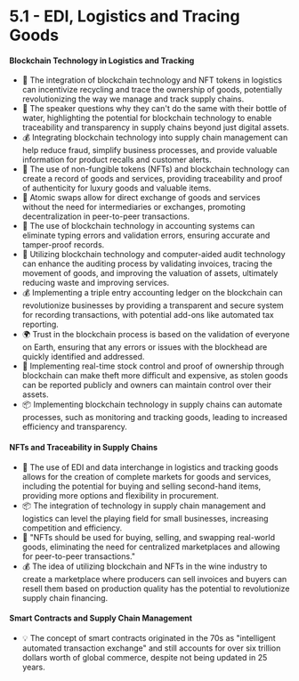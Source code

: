 # 5.1 - EDI, Logistics and Tracing Goods

#### Blockchain Technology in Logistics and Tracking

* 🔄 The integration of blockchain technology and NFT tokens in logistics can incentivize recycling and trace the ownership of goods, potentially revolutionizing the way we manage and track supply chains.
* 🚰 The speaker questions why they can't do the same with their bottle of water, highlighting the potential for blockchain technology to enable traceability and transparency in supply chains beyond just digital assets.
* 💰 Integrating blockchain technology into supply chain management can help reduce fraud, simplify business processes, and provide valuable information for product recalls and customer alerts.
* 💱 The use of non-fungible tokens (NFTs) and blockchain technology can create a record of goods and services, providing traceability and proof of authenticity for luxury goods and valuable items.
* 💱 Atomic swaps allow for direct exchange of goods and services without the need for intermediaries or exchanges, promoting decentralization in peer-to-peer transactions.
* 💼 The use of blockchain technology in accounting systems can eliminate typing errors and validation errors, ensuring accurate and tamper-proof records.
* 📝 Utilizing blockchain technology and computer-aided audit technology can enhance the auditing process by validating invoices, tracing the movement of goods, and improving the valuation of assets, ultimately reducing waste and improving services.
* 💰 Implementing a triple entry accounting ledger on the blockchain can revolutionize businesses by providing a transparent and secure system for recording transactions, with potential add-ons like automated tax reporting.
* 🌍 Trust in the blockchain process is based on the validation of everyone on Earth, ensuring that any errors or issues with the blockhead are quickly identified and addressed.
* 💼 Implementing real-time stock control and proof of ownership through blockchain can make theft more difficult and expensive, as stolen goods can be reported publicly and owners can maintain control over their assets.
* 📦 Implementing blockchain technology in supply chains can automate processes, such as monitoring and tracking goods, leading to increased efficiency and transparency.

#### NFTs and Traceability in Supply Chains

* 🚢 The use of EDI and data interchange in logistics and tracking goods allows for the creation of complete markets for goods and services, including the potential for buying and selling second-hand items, providing more options and flexibility in procurement.
* 📦 The integration of technology in supply chain management and logistics can level the playing field for small businesses, increasing competition and efficiency.
* 💱 "NFTs should be used for buying, selling, and swapping real-world goods, eliminating the need for centralized marketplaces and allowing for peer-to-peer transactions."
* 💰 The idea of utilizing blockchain and NFTs in the wine industry to create a marketplace where producers can sell invoices and buyers can resell them based on production quality has the potential to revolutionize supply chain financing.

#### Smart Contracts and Supply Chain Management

* 💡 The concept of smart contracts originated in the 70s as "intelligent automated transaction exchange" and still accounts for over six trillion dollars worth of global commerce, despite not being updated in 25 years.

